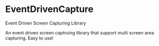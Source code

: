 # EventDrivenCapture
Event Driven Screen Capturing Library

An event driven screen captruing library that support multi screen area capturing.
Easy to use!
